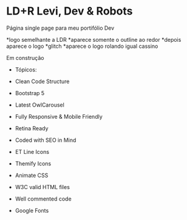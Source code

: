# LD+R Levi, Dev & Robots

Página single page para meu portifólio Dev

<p>*logo semelhante a LDR
*aparece somente o outline ao redor
*depois aparece o logo
*glitch
*aparece o logo rolando igual cassino</p>

<p> Em construção </p>

<ul>
    <li><p>Tópicos:</p></li>
    <li><p>Clean Code Structure</p></li>
    <li><p>Bootstrap 5</p></li>
    <li><p>Latest OwlCarousel</p></li>
    <li><p>Fully Responsive & Mobile Friendly</p></li>
    <li><p>Retina Ready</p></li>
    <li><p>Coded with SEO in Mind</p></li>
    <li><p>ET Line Icons</p></li>
    <li><p>Themify Icons</p></li>
    <li><p>Animate CSS</p></li>
    <li><p>W3C valid HTML files</p></li>
    <li><p>Well commented code</p></li>
    <li><p>Google Fonts</p></li>
</ul>